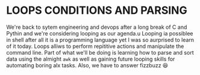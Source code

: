 # LOOPS CONDITIONS AND PARSING
We're back to sytem engineering and devops after a long break of C and Pythin and we're considering looping as our agenda.u
Looping ia possiblee in shell after all it is a programming language  yet I was so aurprised to learn of it today. Loops alliws to perform repititive actions and manipulate the command line. Part of what we'll be doing is learning how to parse and sort data using the almight `awk` as well as gaining future looping skills for automating boring alx tasks. Also, we have to answer fizzbuzz :laughing:
